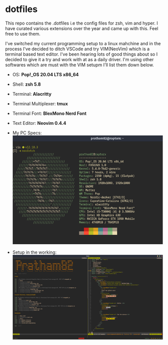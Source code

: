 # dotfiles

This repo contains the .dotfiles i.e the config files for zsh, vim and hyper. I have curated various extensions over the year and came up with this. Feel free to use them.

I've switched my current programming setup to a linux mahchine and in the process I've decided to ditch VSCode and try VIM(NeoVim) which is a terminal based text editor. I've been hearing lots of good things about so I decided to give it a try and work with at as a daily driver. I'm using other softwares which are must with the VIM setupm I'll list them down below.

- OS: **Pop!_OS 20.04 LTS x86_64**
- Shell: **zsh 5.8** 
- Terminal: **Alacritty**
- Terminal Multiplexer: **tmux**
- Terminal Font: **BlexMono Nerd Font**
- Text Editor: **Neovim 0.4.4**

- My PC Specs:
![](https://github.com/Pratham82/dotfiles/blob/master/PC%20Specs.png)


- Setup in the working:
![](https://github.com/Pratham82/dotfiles/blob/master/Neovim%20Setup.png)
